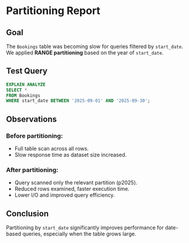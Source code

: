 # Partitioning Report

## Goal
The `Bookings` table was becoming slow for queries filtered by `start_date`.  
We applied **RANGE partitioning** based on the year of `start_date`.

## Test Query
```sql
EXPLAIN ANALYZE
SELECT *
FROM Bookings
WHERE start_date BETWEEN '2025-09-01' AND '2025-09-30';
```

## Observations

### Before partitioning:
- Full table scan across all rows.
- Slow response time as dataset size increased.

### After partitioning:
- Query scanned only the relevant partition (p2025).
- Reduced rows examined, faster execution time.
- Lower I/O and improved query efficiency.

## Conclusion
Partitioning by `start_date` significantly improves performance for date-based queries, especially when the table grows large.